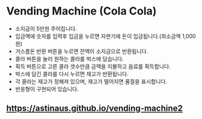 # Vending Machine (Cola Cola)

-   소지금이 5만원 주어집니다.
-   입금액에 숫자를 입력후 입금을 누르면 자판기에 돈이 입금됩니다.(최소금액 1,000원)
-   거스름돈 반환 버튼을 누르면 잔액이 소지금으로 반환됩니다.
-   콜라 버튼을 눌러 원하는 콜라를 박스에 담습니다.
-   획득 버튼으로 고른 콜라 갯수만큼 금액을 지불하고 음료를 획득합니다.
-   박스에 담긴 콜라를 다시 누르면 재고가 반환됩니다.
-   각 콜라는 재고가 정해져 있으며, 재고가 떨어지면 품절을 표시합니다.
- 반응형이 구현되어 있습니다.

## https://astinaus.github.io/vending-machine2

